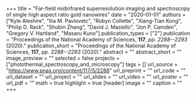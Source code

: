 +++
title = "Far-field midinfrared superresolution imaging and spectroscopy of single high aspect ratio gold nanowires"
date = "2020-01-01"
authors = ["Kyle Aleshire", "Ilia M. Pavlovetc", "Robyn Collette", "Xiang-Tian Kong", "Philip D. Rack", "Shubin Zhang", "David J. Masiello", "Jon P. Camden", "Gregory V. Hartland", "Masaru Kuno"]
publication_types = ["2"]
publication = "Proceedings of the National Academy of Sciences, **117**, _pp. 2288--2293_ (2020)."
publication_short = "Proceedings of the National Academy of Sciences, **117**, _pp. 2288--2293_ (2020)."
abstract = ""
abstract_short = ""
image_preview = ""
selected = false
projects = ["photothermal_spectroscopy_and_microscopy"]
tags = []
url_source = "https://www.pnas.org/content/117/5/2288"
url_preprint = ""
url_code = ""
url_dataset = ""
url_project = ""
url_slides = ""
url_video = ""
url_poster = ""
url_pdf = ""
math = true
highlight = true
[header]
image = ""
caption = ""
+++
